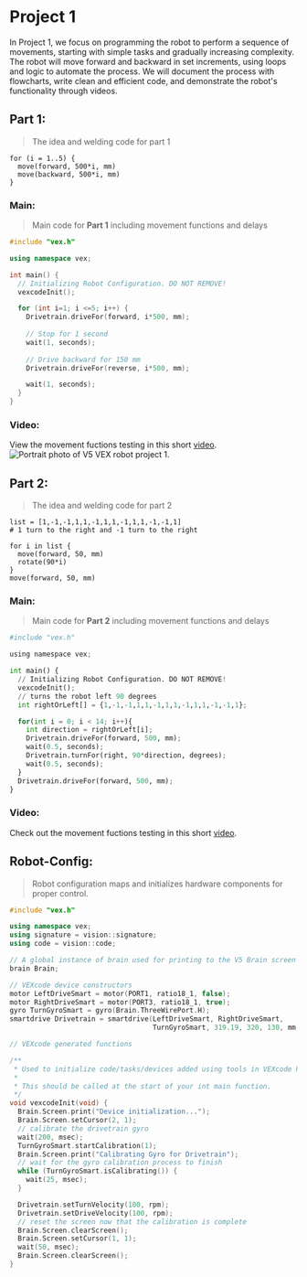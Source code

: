 # Project 1
In Project 1, we focus on programming the robot to perform a sequence of movements, starting with simple tasks and gradually increasing complexity. The robot will move forward and backward in set increments, using loops and logic to automate the process. We will document the process with flowcharts, write clean and efficient code, and demonstrate the robot's functionality through videos.

## Part 1:
> The idea and welding code for part 1

```
for (i = 1..5) {
  move(forward, 500*i, mm)
  move(backward, 500*i, mm)
}
```
### Main:
> Main code for **Part 1** including movement functions and delays
```cpp
#include "vex.h"

using namespace vex;

int main() {
  // Initializing Robot Configuration. DO NOT REMOVE!
  vexcodeInit();

  for (int i=1; i <=5; i++) {
    Drivetrain.driveFor(forward, i*500, mm);
    
    // Stop for 1 second
    wait(1, seconds);
    
    // Drive backward for 150 mm
    Drivetrain.driveFor(reverse, i*500, mm);

    wait(1, seconds);
  }  
}
```
### Video:
View the movement fuctions testing in this short [video](https://www.youtube.com/watch?v=wdl-D-8D_Zs).
<br>
![Portrait photo of V5 VEX robot project 1.](https://github.com/user-attachments/assets/93a77a2b-9cb6-459d-b4a5-9c3126f31800)
<br/>

## Part 2:

> The idea and welding code for part 2

```
list = [1,-1,-1,1,1,-1,1,1,-1,1,1,-1,-1,1]
# 1 turn to the right and -1 turn to the right

for i in list {
  move(forward, 50, mm)
  rotate(90*i)
}
move(forward, 50, mm)
```

### Main:
> Main code for **Part 2** including movement functions and delays
```py
#include "vex.h"

using namespace vex;

int main() {
  // Initializing Robot Configuration. DO NOT REMOVE!
  vexcodeInit();
  // turns the robot left 90 degrees
  int rightOrLeft[] = {1,-1,-1,1,1,-1,1,1,-1,1,1,-1,-1,1};

  for(int i = 0; i < 14; i++){
    int direction = rightOrLeft[i];
    Drivetrain.driveFor(forward, 500, mm);
    wait(0.5, seconds);
    Drivetrain.turnFor(right, 90*direction, degrees);
    wait(0.5, seconds);
  }
  Drivetrain.driveFor(forward, 500, mm);
}
```
### Video:
Check out the movement fuctions testing in this short [video](https://youtu.be/0hxD540YdD4).

## Robot-Config:
> Robot configuration maps and initializes hardware components for proper control.
```cpp
#include "vex.h"

using namespace vex;
using signature = vision::signature;
using code = vision::code;

// A global instance of brain used for printing to the V5 Brain screen
brain Brain;

// VEXcode device constructors
motor LeftDriveSmart = motor(PORT1, ratio18_1, false);
motor RightDriveSmart = motor(PORT3, ratio18_1, true);
gyro TurnGyroSmart = gyro(Brain.ThreeWirePort.H);
smartdrive Drivetrain = smartdrive(LeftDriveSmart, RightDriveSmart,
                                   TurnGyroSmart, 319.19, 320, 130, mm, 1);

// VEXcode generated functions

/**
 * Used to initialize code/tasks/devices added using tools in VEXcode Pro.
 *
 * This should be called at the start of your int main function.
 */
void vexcodeInit(void) {
  Brain.Screen.print("Device initialization...");
  Brain.Screen.setCursor(2, 1);
  // calibrate the drivetrain gyro
  wait(200, msec);
  TurnGyroSmart.startCalibration(1);
  Brain.Screen.print("Calibrating Gyro for Drivetrain");
  // wait for the gyro calibration process to finish
  while (TurnGyroSmart.isCalibrating()) {
    wait(25, msec);
  }

  Drivetrain.setTurnVelocity(100, rpm);
  Drivetrain.setDriveVelocity(100, rpm);
  // reset the screen now that the calibration is complete
  Brain.Screen.clearScreen();
  Brain.Screen.setCursor(1, 1);
  wait(50, msec);
  Brain.Screen.clearScreen();
}
```

